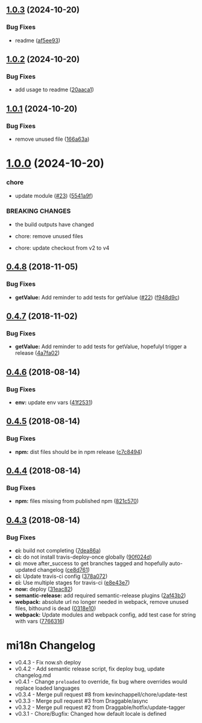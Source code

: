 ## [1.0.3](https://github.com/Draggable/mi18n/compare/v1.0.2...v1.0.3) (2024-10-20)


### Bug Fixes

* readme ([af5ee93](https://github.com/Draggable/mi18n/commit/af5ee93ba8477f033edea79082958dff845a4a93))

## [1.0.2](https://github.com/Draggable/mi18n/compare/v1.0.1...v1.0.2) (2024-10-20)


### Bug Fixes

* add usage to readme ([20aaca1](https://github.com/Draggable/mi18n/commit/20aaca1b5742c243f006ee60bba5edf8e05e7cc5))

## [1.0.1](https://github.com/Draggable/mi18n/compare/v1.0.0...v1.0.1) (2024-10-20)


### Bug Fixes

* remove unused file ([166a63a](https://github.com/Draggable/mi18n/commit/166a63a92d2cef45fbd5e00b89cbea7fc5e87fee))

# [1.0.0](https://github.com/Draggable/mi18n/compare/v0.4.8...v1.0.0) (2024-10-20)


### chore

* update module ([#23](https://github.com/Draggable/mi18n/issues/23)) ([5541a9f](https://github.com/Draggable/mi18n/commit/5541a9fda5564bd12eff0d9fe1513cfd0039a4e9))


### BREAKING CHANGES

* the build outputs have changed

* chore: remove unused files

* chore: update checkout from v2 to v4

## [0.4.8](https://github.com/Draggable/mi18n/compare/v0.4.7...v0.4.8) (2018-11-05)


### Bug Fixes

* **getValue:** Add reminder to add tests for getValue ([#22](https://github.com/Draggable/mi18n/issues/22)) ([f948d9c](https://github.com/Draggable/mi18n/commit/f948d9c))

## [0.4.7](https://github.com/Draggable/mi18n/compare/v0.4.6...v0.4.7) (2018-11-02)


### Bug Fixes

* **getValue:** Add reminder to add tests for getValue, hopefulyl trigger a release ([4a7fa02](https://github.com/Draggable/mi18n/commit/4a7fa02))

## [0.4.6](https://github.com/Draggable/mi18n/compare/v0.4.5...v0.4.6) (2018-08-14)


### Bug Fixes

* **env:** update env vars ([41f2531](https://github.com/Draggable/mi18n/commit/41f2531))

## [0.4.5](https://github.com/Draggable/mi18n/compare/v0.4.4...v0.4.5) (2018-08-14)


### Bug Fixes

* **npm:** dist files should be in npm release ([c7c8494](https://github.com/Draggable/mi18n/commit/c7c8494))

## [0.4.4](https://github.com/Draggable/mi18n/compare/v0.4.3...v0.4.4) (2018-08-14)


### Bug Fixes

* **npm:** files missing from published npm ([821c570](https://github.com/Draggable/mi18n/commit/821c570))

## [0.4.3](https://github.com/Draggable/mi18n/compare/v0.4.2...v0.4.3) (2018-08-14)


### Bug Fixes

* **ci:** build not completing ([7dea86a](https://github.com/Draggable/mi18n/commit/7dea86a))
* **ci:** do not install travis-deploy-once globally ([90f024d](https://github.com/Draggable/mi18n/commit/90f024d))
* **ci:** move after_success to get branches tagged and hopefully auto-updated changelog ([ce8d761](https://github.com/Draggable/mi18n/commit/ce8d761))
* **ci:** Update travis-ci config ([378a072](https://github.com/Draggable/mi18n/commit/378a072))
* **ci:** Use multiple stages for travis-ci ([e8e43e7](https://github.com/Draggable/mi18n/commit/e8e43e7))
* **now:** deploy ([31eac82](https://github.com/Draggable/mi18n/commit/31eac82))
* **semantic-release:** add required semantic-release plugins ([2af43b2](https://github.com/Draggable/mi18n/commit/2af43b2))
* **webpack:** absolute url no longer needed in webpack, remove unused files, bithound is dead ([0318e10](https://github.com/Draggable/mi18n/commit/0318e10))
* **webpack:** Update modules and webpack config, add test case for string with vars ([7766316](https://github.com/Draggable/mi18n/commit/7766316))

# mi18n Changelog

- v0.4.3 - Fix now.sh deploy
- v0.4.2 - Add semantic release script, fix deploy bug, update changelog.md
- v0.4.1 - Change `preloaded` to override, fix bug where overrides would replace loaded languages
- v0.3.4 - Merge pull request #8 from kevinchappell/chore/update-test
- v0.3.3 - Merge pull request #3 from Draggable/async
- v0.3.2 - Merge pull request #2 from Draggable/hotfix/update-tagger
- v0.3.1 - Chore/Bugfix: Changed how default locale is defined
